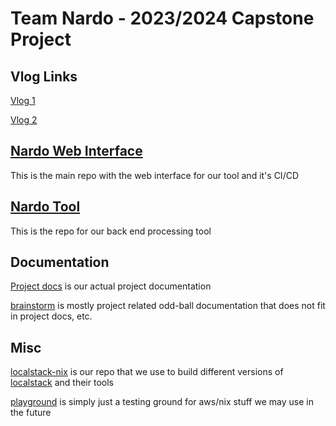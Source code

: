 # Team Nardo - 2023/2024 Capstone Project

## Vlog Links

[Vlog 1](https://www.youtube.com/watch?v=7nDzDu6BBG4)

[Vlog 2](https://www.youtube.com/watch?v=MLWCTh9qXiw)

## [Nardo Web Interface](https://github.com/nardoring/nardo-web)

This is the main repo with the web interface for our tool and it's CI/CD

## [Nardo Tool](https://github.com/nardoring/nardo-proc)

This is the repo for our back end processing tool

## Documentation

[Project docs](https://github.com/nardoring/project-docs) is our actual project documentation

[brainstorm](https://github.com/nardoring/brainstorm) is mostly project related odd-ball documentation that does not fit in project docs, etc.

## Misc

[localstack-nix](https://github.com/nardoring/localstack-nix) is our repo that we use to build different versions of [localstack](https://www.localstack.cloud/) and their tools

[playground](https://github.com/nardoring/playground) is simply just a testing ground for aws/nix stuff we may use in the future
